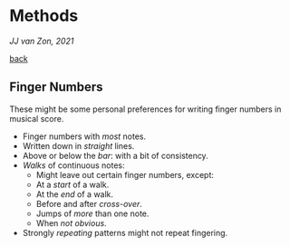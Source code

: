 Methods
=======

*JJ van Zon, 2021*

[back](./README.md)

Finger Numbers
--------------

These might be some personal preferences for writing finger numbers in musical score.

- Finger numbers with *most* notes.
- Written down in *straight* lines.
- Above or below the *bar*: with a bit of consistency.
- *Walks* of continuous notes:
    - Might leave out certain finger numbers, except:
    - At a *start* of a walk.
    - At the *end* of a walk.
    - Before and after *cross-over*.
    - Jumps of *more* than one note.
    - When *not obvious*.
- Strongly *repeating* patterns might not repeat fingering.
